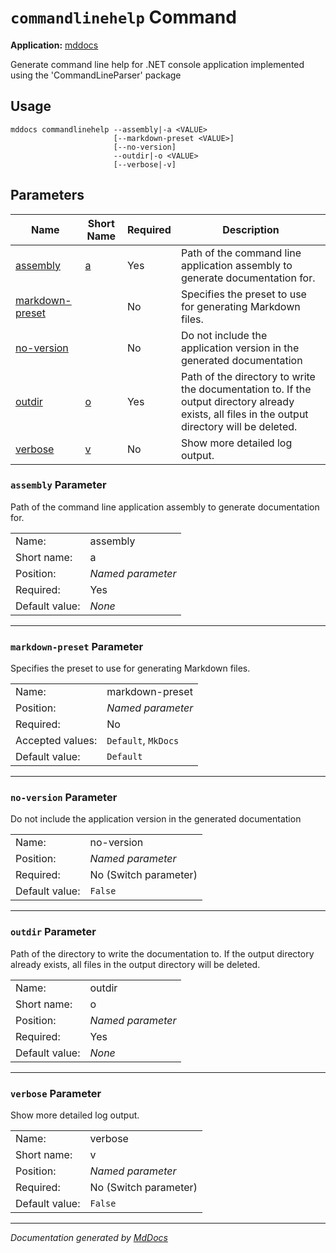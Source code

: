 ﻿# `commandlinehelp` Command

**Application:** [mddocs](../index.md)

Generate command line help for .NET console application implemented using the 'CommandLineParser' package

## Usage

```
mddocs commandlinehelp --assembly|-a <VALUE>
                       [--markdown-preset <VALUE>]
                       [--no-version]
                       --outdir|-o <VALUE>
                       [--verbose|-v]
```

## Parameters

| Name                                          | Short Name               | Required | Description                                                                                                                                     |
| --------------------------------------------- | ------------------------ | -------- | ----------------------------------------------------------------------------------------------------------------------------------------------- |
| [assembly](#assembly-parameter)               | [a](#assembly-parameter) | Yes      | Path of the command line application assembly to generate documentation for.                                                                    |
| [markdown\-preset](#markdownpreset-parameter) |                          | No       | Specifies the preset to use for generating Markdown files.                                                                                      |
| [no\-version](#noversion-parameter)           |                          | No       | Do not include the application version in the generated documentation                                                                           |
| [outdir](#outdir-parameter)                   | [o](#outdir-parameter)   | Yes      | Path of the directory to write the documentation to. If the output directory already exists, all files in the output directory will be deleted. |
| [verbose](#verbose-parameter)                 | [v](#verbose-parameter)  | No       | Show more detailed log output.                                                                                                                  |

### `assembly` Parameter

Path of the command line application assembly to generate documentation for.

|                |                   |
| -------------- | ----------------- |
| Name:          | assembly          |
| Short name:    | a                 |
| Position:      | *Named parameter* |
| Required:      | Yes               |
| Default value: | *None*            |

___

### `markdown-preset` Parameter

Specifies the preset to use for generating Markdown files.

|                  |                     |
| ---------------- | ------------------- |
| Name:            | markdown\-preset    |
| Position:        | *Named parameter*   |
| Required:        | No                  |
| Accepted values: | `Default`, `MkDocs` |
| Default value:   | `Default`           |

___

### `no-version` Parameter

Do not include the application version in the generated documentation

|                |                       |
| -------------- | --------------------- |
| Name:          | no\-version           |
| Position:      | *Named parameter*     |
| Required:      | No (Switch parameter) |
| Default value: | `False`               |

___

### `outdir` Parameter

Path of the directory to write the documentation to. If the output directory already exists, all files in the output directory will be deleted.

|                |                   |
| -------------- | ----------------- |
| Name:          | outdir            |
| Short name:    | o                 |
| Position:      | *Named parameter* |
| Required:      | Yes               |
| Default value: | *None*            |

___

### `verbose` Parameter

Show more detailed log output.

|                |                       |
| -------------- | --------------------- |
| Name:          | verbose               |
| Short name:    | v                     |
| Position:      | *Named parameter*     |
| Required:      | No (Switch parameter) |
| Default value: | `False`               |

___

*Documentation generated by [MdDocs](https://github.com/ap0llo/mddocs)*
